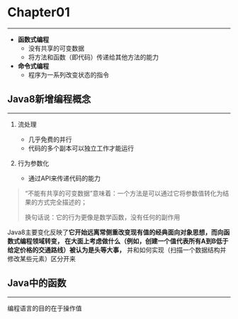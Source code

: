 # Chapter01

---

- **函数式编程**
    - 没有共享的可变数据
    - 将方法和函数（即代码）传递给其他方法的能力
- **命令式编程**
    - 程序为一系列改变状态的指令

## Java8新增编程概念

---

1. 流处理

    - 几乎免费的并行
    - 代码的多个副本可以独立工作才能运行

2. 行为参数化

    - 通过API来传递代码的能力

> “不能有共享的可变数据”意味着：一个方法是可以通过它将参数值转化为结果的方式完全描述的；
>
> 换句话说：它的行为更像是数学函数，没有任何的副作用

Java8主要变化反映了**它开始远离常侧重改变现有值的经典面向对象思想，而向函数式编程领域转变， 在大面上考虑做什么（例如，创建一个值代表所有A到B低于给定价格的交通路线）被认为是头等大事，**
并和如何实现（扫描一个数据结构并修改某些元素）区分开来

## Java中的函数

---

编程语言的目的在于操作值